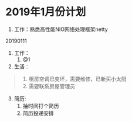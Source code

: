 # 2019年1月份计划
1. 工作：熟悉高性能NIO网络处理框架netty

20190111
1. 工作：
   1. @1
2. 生活：
>1. 租房空调已变坏，需要维修，已新买小太阳
>2. 需要联系房屋管理员
3. 简历:
   1. 抽时间打个简历
   2. 简历投递安排
